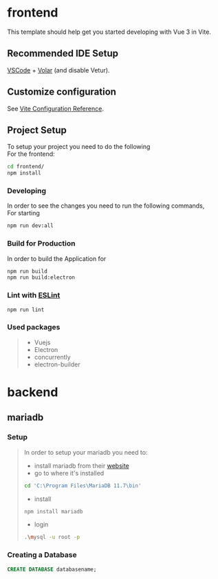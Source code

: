 # frontend

This template should help get you started developing with Vue 3 in Vite.

## Recommended IDE Setup

[VSCode](https://code.visualstudio.com/) + [Volar](https://marketplace.visualstudio.com/items?itemName=Vue.volar) (and disable Vetur).

## Customize configuration

See [Vite Configuration Reference](https://vite.dev/config/).

## Project Setup
To setup your project you need to do the following<br>
For the frontend:
```sh
cd frontend/
npm install
```
### Developing
In order to see the changes you need to run the following commands,<br>
For starting 
```sh
npm run dev:all
```

### Build for Production
In order to build the Application for 
```sh
npm run build
npm run build:electron
```

### Lint with [ESLint](https://eslint.org/)

```sh
npm run lint
```
### Used packages
> - Vuejs
> - Electron
> - concurrently
> - electron-builder

# backend
## mariadb
### Setup
> In order to setup your mariadb you need to:
> - install mariadb from their [website](https://mariadb.org/download/?t=mariadb&p=mariadb&r=11.7.2&os=windows&cpu=x86_64&pkg=msi&mirror=hs-esslingen)
> - go to where it's installed
> ```sh
> cd 'C:\Program Files\MariaDB 11.7\bin'
> ```
> - install
> ```sh
> npm install mariadb
> ```
> - login
> ```sh
> .\mysql -u root -p
> ```

### Creating a Database
```sql
CREATE DATABASE databasename;
```